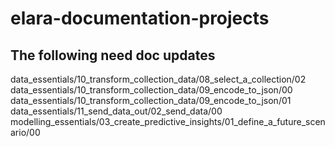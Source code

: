 # elara-documentation-projects


## The following need doc updates
data_essentials/10_transform_collection_data/08_select_a_collection/02
data_essentials/10_transform_collection_data/09_encode_to_json/00
data_essentials/10_transform_collection_data/09_encode_to_json/01
data_essentials/11_send_data_out/02_send_data/00
modelling_essentials/03_create_predictive_insights/01_define_a_future_scenario/00